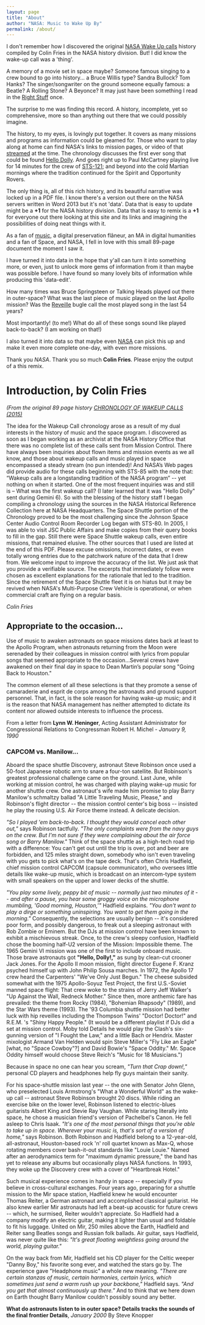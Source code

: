 ```yaml
---
layout: page
title: "About"
author: "NASA: Music to Wake Up By"
permalink: /about/
---
```


I don't remember how I discovered the original
[NASA Wake Up calls][about-1] history compiled by Colin Fries in the NASA
history division. But! I did know the wake-up call was a 'thing'.

A memory of a movie set in space maybe? Someone famous singing to a crew bound
to go into history... a Bruce Willis type? Sandra Bullock? Tom Hanks?
The singer/songwriter on the ground someone equally famous: a Beatle? A Rolling
Stone? A Beyonce? It may just have been something I read in the
[Right Stuff](https://en.wikipedia.org/wiki/The_Right_Stuff_(book)) once.

The surprise to me was finding this record. A history, incomplete, yet so
comprehensive, more so than anything out there that we could possibly imagine.

The history, to my eyes, is lovingly put together. It covers as many missions
and programs as information could be gleamed for. Those who want to play along
at home can find NASA's links to mission pages, or video of that
[streamed](https://www.youtube.com/watch?v=zfGLEjsWZd0) at the time. The
chronology discusses the first ever song that could be found
[Hello Dolly](https://www.youtube.com/watch?v=l7N2wssse14). And goes right up
to Paul McCartney playing live for 14 minutes for the crew of
[STS-121](https://en.wikipedia.org/wiki/STS-121); and beyond into the cold
Martian mornings where the tradition continued for the Spirit and Opportunity
Rovers.

The only thing is, all of this rich history, and its beautiful narrative was
locked up in a PDF file. I know there's a version out there on the
NASA servers written in Word 2013 but it's not 'data'. Data that is easy to
update might be a **+1** for the NASA history division. Data that is easy to
remix is a **+1** for everyone out there looking at this site and its
links and imagining the possibilities of doing neat things with it.

As a fan of [music](https://open.spotify.com/user/goatslayer), a digital
preservation flâneur, an MA in digital humanities and a fan of Space, and NASA,
I fell in love with this small 89-page document the moment I saw it.

I have turned it into data in the hope that y'all can turn it into something
more, or even, just to unlock more gems of information from it than maybe
was possible before. I have found so many lovely bits of information while
producing this 'data-edit'.

How many times was Bruce Springsteen or Talking Heads played out there in
outer-space? What was the last piece of music played on the last Apollo
mission? Was the [Reveille](https://www.youtube.com/watch?v=_peXjzFQ2_c) bugle
call the most played song in the last 54 years?

Most importantly! (to me!) What do all of these songs sound like played
back-to-back? (I am working on that!)

I also turned it into data so that maybe even [NASA](https://github.com/nasa)
can pick this up and make it even more complete one-day, with even more
missions.

Thank you *NASA*. Thank you so much **Colin Fries**. Please enjoy the output of
a this remix.

# Introduction, by Colin Fries

*(From the original 89 page history
[CHRONOLOGY OF WAKEUP CALLS (2015)][about-2]*

The idea for the Wakeup Call chronology arose as a result of my dual interests
in the history of music and the space program.
I discovered as soon as I began working as an archivist at the NASA History
Office that there was no complete list of these calls sent from Mission
Control.
There have always been inquiries about flown items and mission events as we all
know, and those about wakeup calls and music played in space encompassed a
steady stream (no pun intended)!
And NASA’s Web pages did provide audio for these calls beginning with STS-85
with the note that: “Wakeup calls are a longstanding tradition of the NASA
program” -- yet nothing on when it started.
One of the most frequent inquiries was and still is – What was the first wakeup
call?
(I later learned that it was "Hello Dolly" sent during Gemini 6).
So with the blessing of the history staff I began compiling a chronology using
the sources in the NASA Historical Reference Collection here at NASA
Headquarters.
The Space Shuttle portion of the Chronology proved to be the most challenging
since the Johnson Space Center Audio Control Room Recorder Log began with
STS-80.
In 2005, I was able to visit JSC Public Affairs and make copies from their
query books to fill in the gap.
Still there were Space Shuttle wakeup calls, even entire missions, that
remained elusive.
The other sources that I used are listed at the end of this PDF.
Please excuse omissions, incorrect dates, or even totally wrong entries due to
the patchwork nature of the data that I drew from.
We welcome input to improve the accuracy of the list.
We just ask that you provide a verifiable source.
The excerpts that immediately follow were chosen as excellent explanations for
the rationale that led to the tradition.
Since the retirement of the Space Shuttle fleet it is on hiatus but it may be
revived when NASA's Multi-Purpose Crew Vehicle is operational, or when
commercial craft are flying on a regular basis.

*Colin Fries*

## Appropriate to the occasion...

Use of music to awaken astronauts on space missions dates back at least to
the Apollo Program, when astronauts returning from the Moon were serenaded by
their colleagues in mission control with lyrics from popular songs that seemed
appropriate to the occasion...Several crews have awakened on their final day in
space to Dean Martin’s popular song "Going Back to Houston."

The common element of all these selections is that they promote a sense of
camaraderie and esprit de corps among the astronauts and ground support
personnel. That, in fact, is the sole reason for having wake-up music; and it
is the reason that NASA management has neither attempted to dictate its content
nor allowed outside interests to influence the process.

From a letter from **Lynn W. Heninger**, Acting Assistant Administrator for
Congressional Relations to Congressman Robert H. Michel - *January 9, 1990*

### CAPCOM vs. Manilow...

Aboard the space shuttle Discovery, astronaut Steve Robinson once used a
50-foot Japanese robotic arm to snare a four-ton satellite. But Robinson's
greatest professional challenge came on the ground. Last June, while working at
mission control, he was charged with playing wake-up music for another shuttle
crew. One astronaut's wife made him promise to play Barry Manilow's schmaltzy
ballad "A Little Traveling Music, Please," and Robinson's flight director --
the mission control center's big boss -- insisted he play the rousing U.S. Air
Force theme instead. A delicate decision.

*"So I played 'em back-to-back. I thought they would cancel each other out,"*
says Robinson tactfully. *"The only complaints were from the navy guys on the
crew. But I'm not sure if they were complaining about the air force song or
Barry Manilow."* Think of the space shuttle as a high-tech road trip with a
difference: You can't get out until the trip is over, pot and beer are
forbidden, and 125 miles straight down, somebody who isn't even traveling with
you gets to pick what's on the tape deck. That's often Chris Hadfield, chief
mission control CAPCOM (capsule communicator), who oversees little details like
wake-up music, which is broadcast on an intercom-type system with small
speakers on the upper and lower decks of the shuttle.

*"You play some lively, peppy bit of music -- normally just two minutes of it
-- and after a pause, you hear some groggy voice on the microphone mumbling,
'Good morning, Houston,'"* Hadfield explains. *"You don't want to play a dirge
or something uninspiring. You want to get them going in the morning."*
Consequently, the selections are usually benign -- it's considered poor form,
and possibly dangerous, to freak out a sleeping astronaut with Rob Zombie or
Eminem. But the DJs at mission control have been known to exhibit a mischievous
streak. Once, to the crew's sleepy confusion, Hadfield chose the booming
half-U2 version of the Mission: Impossible theme. The 1965 Gemini VI mission
was one of the first to include onboard music. Those brave astronauts got
**"Hello, Dolly!,"** as sung by clean-cut crooner Jack Jones. For the Apollo II
moon mission, flight director Eugene F. Kranz psyched himself up with John
Philip Sousa marches. In 1972, the Apollo 17 crew heard the Carpenters' "We've
Only Just Begun." The cheese subsided somewhat with the 1975 Apollo-Soyuz Test
Project, the first U.S.-Soviet manned space flight: That crew woke to the
strains of Jerry Jeff Walker's "Up Against the Wall, Redneck Mother." Since
then, more anthemic fare has prevailed: the theme from Rocky (1984), "Bohemian
Rhapsody" (1989), and the Star Wars theme (1993). The '93 Columbia shuttle
mission had better luck with hip reveilles including the Thompson Twins'
"Doctor! Doctor!" and R.E.M. 's "Shiny Happy People." (It would be a
different playlist if DJs did a set at mission control. Moby told Details he
would play the Clash's six-gunning version of "I Fought the Law," and a
little Bach or Hendrix. Master mixologist Armand Van Helden would spin Steve
Miller's "Fly Like an Eagle" [what, no "Space Cowboy"?] and David Bowie's
"Space Oddity." Mr. Space Oddity himself would choose Steve Reich's "Music
for 18 Musicians.")

Because in space no one can hear you scream, *"Turn that Crap down!,"* personal
CD players and headphones help fly guys maintain their sanity.

For his space-shuttle mission last year -- the one with Senator John Glenn,
who preselected Louis Armstrong's "What a Wonderful World" as the wake-up
call -- astronaut Steve Robinson brought 20 discs. While riding an exercise
bike on the lower level, Robinson listened to electric-blues guitarists Albert
King and Stevie Ray Vaughan. While staring literally into space, he chose a
musician friend's version of Pachelbel's Canon. He fell asleep to Chris Isaak.
*"It's one of the most personal things that you're able to take up in space.
Wherever your music is, that's sort of a version of home,"* says Robinson. Both
Robinson and Hadfield belong to a 12-year-old, all-astronaut, Houston-based
rock 'n' roll quartet known as Max-Q, whose rotating members cover bash-it-out
standards like "Louie Louie." Named after an aerodynamics term for "maximum
dynamic pressure," the band has yet to release any albums but occasionally
plays NASA functions. In 1993, they woke up the Discovery crew with a cover of
"Heartbreak Hotel."

Such musical experience comes in handy in space -- especially if you believe in
cross-cultural exchanges. Four years ago, preparing for a shuttle mission to
the Mir space station, Hadfield knew he would encounter Thomas Reiter, a German
astronaut and accomplished classical guitarist. He also knew earlier Mir
astronauts had left a beat-up acoustic for future crews -- which, he surmised,
Reiter wouldn't appreciate. So Hadfield had a company modify an electric
guitar, making it lighter than usual and foldable to fit his luggage. United on
Mir, 250 miles above the Earth, Hadfield and Reiter sang Beatles songs and
Russian folk ballads. Air guitar, says Hadfield, was never quite like this:
*"It's great floating weightless going around the world, playing guitar."*

On the way back from Mir, Hadfield set his CD player for the Celtic weeper
"Danny Boy," his favorite song ever, and watched the stars go by. The
experience gave "Headphone music" a whole new meaning. *"There are certain
stanzas of music, certain harmonies, certain lyrics, which sometimes just send
a warm rush up your backbone,"* Hadfield says. *"And you get that almost
continuously up there."* And to think that we here down on Earth thought Barry
Manilow couldn't possibly sound any better.

**What do astronauts listen to in outer space? Details tracks the sounds of the
final frontier Details**, *January 2000* By Steve Knopper

[about-1]: https://web.archive.org/web/20170724074739/https://history.nasa.gov/wakeup%20calls.pdf
[about-2]: https://web.archive.org/web/20170717230205/https://history.nasa.gov/wakeup%20calls.pdf
